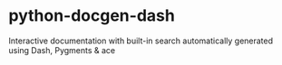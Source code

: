 # python-docgen-dash
Interactive documentation with built-in search automatically generated using Dash, Pygments &amp; ace
